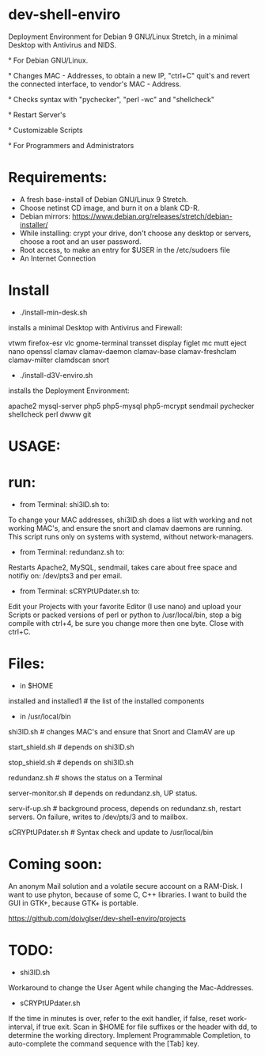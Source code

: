 # dev-shell-enviro

Deployment Environment for Debian 9 GNU/Linux Stretch, in a minimal Desktop with Antivirus and NIDS. 

° For Debian GNU/Linux.

° Changes MAC - Addresses, to obtain a new IP, "ctrl+C" quit's and revert the connected interface, to vendor's MAC - Address.

° Checks syntax with "pychecker", "perl -wc" and "shellcheck"

° Restart Server's

° Customizable Scripts

° For Programmers and Administrators

# Requirements:

- A fresh base-install of Debian GNU/Linux 9 Stretch.
- Choose netinst CD image, and burn it on a blank CD-R.
- Debian mirrors: https://www.debian.org/releases/stretch/debian-installer/
- While installing: crypt your drive, don't choose any desktop or servers, choose a root and an user password.
- Root access, to make an entry for $USER in the /etc/sudoers file
- An Internet Connection

# Install

* ./install-min-desk.sh

installs a minimal Desktop with Antivirus and Firewall:

vtwm firefox-esr vlc gnome-terminal transset display figlet mc mutt eject nano openssl clamav clamav-daemon clamav-base clamav-freshclam clamav-milter clamdscan snort

* ./install-d3V-enviro.sh

installs the Deployment Environment:

apache2 mysql-server php5 php5-mysql php5-mcrypt sendmail pychecker shellcheck perl dwww git

# USAGE:

# run:

* from Terminal: shi3lD.sh to:

To change your MAC addresses, shi3lD.sh does a list with working and not working MAC's, and ensure the snort and clamav daemons are running. This script	runs only on systems with systemd, without network-managers.

* from Terminal: redundanz.sh to:

Restarts Apache2, MySQL, sendmail, takes care about free space and notifiy on: /dev/pts3 and per email.

* from Terminal: sCRYPtUPdater.sh to:

Edit your Projects with your favorite Editor (I use nano) and upload your Scripts or packed versions of perl or python to /usr/local/bin, stop a big compile with ctrl+4, be sure you change more then one byte. Close with ctrl+C.

# Files:

* in $HOME

installed and installed1 # the list of the installed components

* in /usr/local/bin

shi3lD.sh # changes MAC's and ensure that Snort and ClamAV are up

start_shield.sh # depends on shi3lD.sh

stop_shield.sh # depends on shi3lD.sh

redundanz.sh # shows the status on a Terminal

server-monitor.sh # depends on redundanz.sh, UP status.

serv-if-up.sh # background process, depends on redundanz.sh, restart servers. On failure, writes to /dev/pts/3 and to mailbox.

sCRYPtUPdater.sh # Syntax check and update to /usr/local/bin

# Coming soon:

An anonym Mail solution and a volatile secure account on a RAM-Disk. I want to use phyton, because of some C, C++ libraries. I want to build the GUI in GTK+, because GTK+ is portable.

https://github.com/doivglser/dev-shell-enviro/projects

# TODO:

* shi3lD.sh

Workaround to change the User Agent while changing the Mac-Addresses.

* sCRYPtUPdater.sh

If the time in minutes is over, refer to the exit handler, if false, reset work-interval, if true exit.
Scan in $HOME for file suffixes or the header with dd, to determine the working directory.
Implement Programmable Completion, to auto-complete the command sequence with the [Tab] key.

